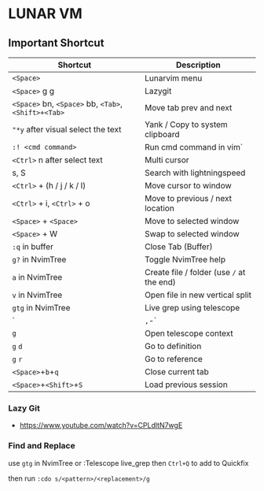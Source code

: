 

# LUNAR VM


## Important Shortcut

| Shortcut                                             | Description                               |
|------------------------------------------------------|-------------------------------------------|
| `<Space>`                                            | Lunarvim menu                             |
| `<Space>` g g                                        | Lazygit                                   |
| `<Space>` bn, `<Space>` bb, `<Tab>`, `<Shift>+<Tab>` | Move tab prev and next                    |
| `"*y` after visual select the text                   | Yank / Copy to system clipboard           |
| `:! <cmd command>`                                   | Run cmd command in vim`                   |
| `<Ctrl>` n after select text                         | Multi cursor                              |
| s, S                                                 | Search with lightningspeed                |
| `<Ctrl>` + (h / j / k / l)                           | Move cursor to window                     |
| `<Ctrl>` + i, `<Ctrl>` + o                           | Move to previous / next location          |
| `<Space>` + `<Space>`                                | Move to selected window                   |
| `<Space>` + W                                        | Swap to selected window                   |
| `:q` in buffer                                       | Close Tab (Buffer)                        |
| `g?` in NvimTree                                     | Toggle NvimTree help                      |
| `a` in NvimTree                                      | Create file / folder (use `/` at the end) |
| `v` in NvimTree                                      | Open file in new vertical split           |
| `gtg` in NvimTree                                    | Live grep using telescope                 |
| `|` , `-`                                            | Vertical / Horizontal Split               |
| `g`                                                  | Open telescope context                    |
| `g` `d`                                              | Go to definition                          |
| `g` `r`                                              | Go to reference                           |
| `<Space>`+`b`+`q`                                    | Close current tab                         |
| `<Space>`+`<Shift>`+`S`                              | Load previous session                     |

### Lazy Git

- https://www.youtube.com/watch?v=CPLdltN7wgE

### Find and Replace

use `gtg` in NvimTree or :Telescope live_grep then `Ctrl+Q` to add to Quickfix

then run `:cdo s/<pattern>/<replacement>/g`




